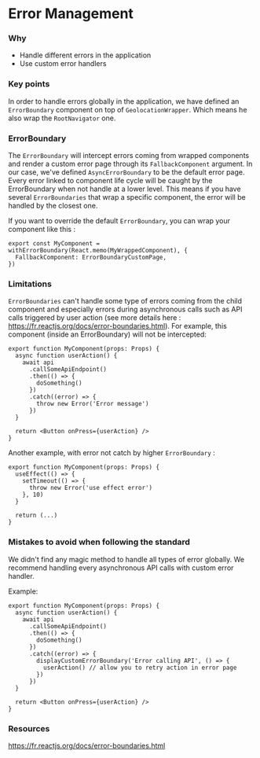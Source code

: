 # Error Management

### Why

- Handle different errors in the application
- Use custom error handlers

### Key points

In order to handle errors globally in the application, we have defined an `ErrorBoundary` component on top of `GeolocationWrapper`.
Which means he also wrap the `RootNavigator` one.

### ErrorBoundary

The `ErrorBoundary` will intercept errors coming from wrapped components and render a custom error page through its `FallbackComponent` argument.
In our case, we've defined `AsyncErrorBoundary` to be the default error page.
Every error linked to component life cycle will be caught by the ErrorBoundary when not handle at a lower level.
This means if you have several `ErrorBoundaries` that wrap a specific component, the error will be handled by the closest one.

If you want to override the default `ErrorBoundary`, you can wrap your component like this :

```tsx
export const MyComponent = withErrorBoundary(React.memo(MyWrappedComponent), {
  FallbackComponent: ErrorBoundaryCustomPage,
})
```

### Limitations

`ErrorBoundaries` can't handle some type of errors coming from the child component
and especially errors during asynchronous calls such as API calls triggered by user action
(see more details here : https://fr.reactjs.org/docs/error-boundaries.html).
For example, this component (inside an ErrorBoundary) will not be intercepted:

```tsx
export function MyComponent(props: Props) {
  async function userAction() {
    await api
      .callSomeApiEndpoint()
      .then(() => {
        doSomething()
      })
      .catch((error) => {
        throw new Error('Error message')
      })
  }

  return <Button onPress={userAction} />
}
```

Another example, with error not catch by higher `ErrorBoundary` :

```tsx
export function MyComponent(props: Props) {
  useEffect(() => {
    setTimeout(() => {
      throw new Error('use effect error')
    }, 10)
  }

  return (...)
}
```

### Mistakes to avoid when following the standard

We didn't find any magic method to handle all types of error globally.
We recommend handling every asynchronous API calls with custom error handler.

Example:

```tsx
export function MyComponent(props: Props) {
  async function userAction() {
    await api
      .callSomeApiEndpoint()
      .then(() => {
        doSomething()
      })
      .catch((error) => {
        displayCustomErrorBoundary('Error calling API', () => {
          userAction() // allow you to retry action in error page
        })
      })
  }

  return <Button onPress={userAction} />
}
```

### Resources

https://fr.reactjs.org/docs/error-boundaries.html

